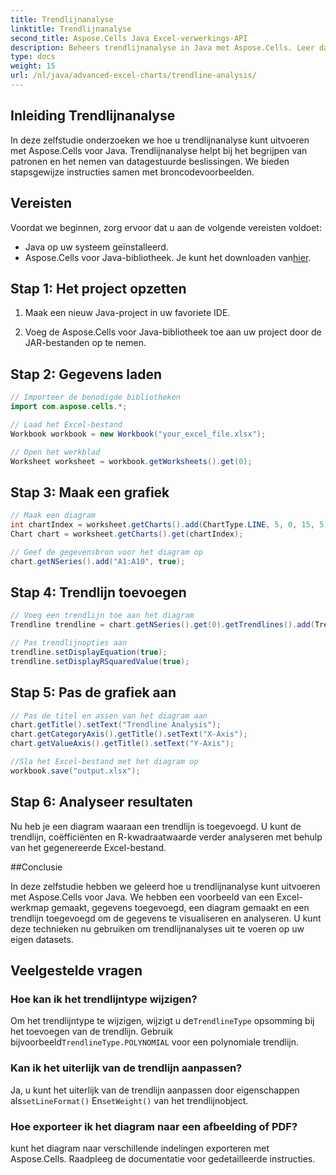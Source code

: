 ```yaml
---
title: Trendlijnanalyse
linktitle: Trendlijnanalyse
second_title: Aspose.Cells Java Excel-verwerkings-API
description: Beheers trendlijnanalyse in Java met Aspose.Cells. Leer datagestuurde inzichten creëren met stapsgewijze instructies en codevoorbeelden.
type: docs
weight: 15
url: /nl/java/advanced-excel-charts/trendline-analysis/
---
```


## Inleiding Trendlijnanalyse

In deze zelfstudie onderzoeken we hoe u trendlijnanalyse kunt uitvoeren met Aspose.Cells voor Java. Trendlijnanalyse helpt bij het begrijpen van patronen en het nemen van datagestuurde beslissingen. We bieden stapsgewijze instructies samen met broncodevoorbeelden.

## Vereisten

Voordat we beginnen, zorg ervoor dat u aan de volgende vereisten voldoet:

- Java op uw systeem geïnstalleerd.
-  Aspose.Cells voor Java-bibliotheek. Je kunt het downloaden van[hier](https://releases.aspose.com/cells/java/).

## Stap 1: Het project opzetten

1. Maak een nieuw Java-project in uw favoriete IDE.

2. Voeg de Aspose.Cells voor Java-bibliotheek toe aan uw project door de JAR-bestanden op te nemen.

## Stap 2: Gegevens laden

```java
// Importeer de benodigde bibliotheken
import com.aspose.cells.*;

// Laad het Excel-bestand
Workbook workbook = new Workbook("your_excel_file.xlsx");

// Open het werkblad
Worksheet worksheet = workbook.getWorksheets().get(0);
```

## Stap 3: Maak een grafiek

```java
// Maak een diagram
int chartIndex = worksheet.getCharts().add(ChartType.LINE, 5, 0, 15, 5);
Chart chart = worksheet.getCharts().get(chartIndex);

// Geef de gegevensbron voor het diagram op
chart.getNSeries().add("A1:A10", true);
```

## Stap 4: Trendlijn toevoegen

```java
// Voeg een trendlijn toe aan het diagram
Trendline trendline = chart.getNSeries().get(0).getTrendlines().add(TrendlineType.LINEAR);

// Pas trendlijnopties aan
trendline.setDisplayEquation(true);
trendline.setDisplayRSquaredValue(true);
```

## Stap 5: Pas de grafiek aan

```java
// Pas de titel en assen van het diagram aan
chart.getTitle().setText("Trendline Analysis");
chart.getCategoryAxis().getTitle().setText("X-Axis");
chart.getValueAxis().getTitle().setText("Y-Axis");

//Sla het Excel-bestand met het diagram op
workbook.save("output.xlsx");
```

## Stap 6: Analyseer resultaten

Nu heb je een diagram waaraan een trendlijn is toegevoegd. U kunt de trendlijn, coëfficiënten en R-kwadraatwaarde verder analyseren met behulp van het gegenereerde Excel-bestand.

##Conclusie

In deze zelfstudie hebben we geleerd hoe u trendlijnanalyse kunt uitvoeren met Aspose.Cells voor Java. We hebben een voorbeeld van een Excel-werkmap gemaakt, gegevens toegevoegd, een diagram gemaakt en een trendlijn toegevoegd om de gegevens te visualiseren en analyseren. U kunt deze technieken nu gebruiken om trendlijnanalyses uit te voeren op uw eigen datasets.

## Veelgestelde vragen

### Hoe kan ik het trendlijntype wijzigen?

 Om het trendlijntype te wijzigen, wijzigt u de`TrendlineType` opsomming bij het toevoegen van de trendlijn. Gebruik bijvoorbeeld`TrendlineType.POLYNOMIAL` voor een polynomiale trendlijn.

### Kan ik het uiterlijk van de trendlijn aanpassen?

 Ja, u kunt het uiterlijk van de trendlijn aanpassen door eigenschappen als`setLineFormat()` En`setWeight()` van het trendlijnobject.

### Hoe exporteer ik het diagram naar een afbeelding of PDF?

kunt het diagram naar verschillende indelingen exporteren met Aspose.Cells. Raadpleeg de documentatie voor gedetailleerde instructies.